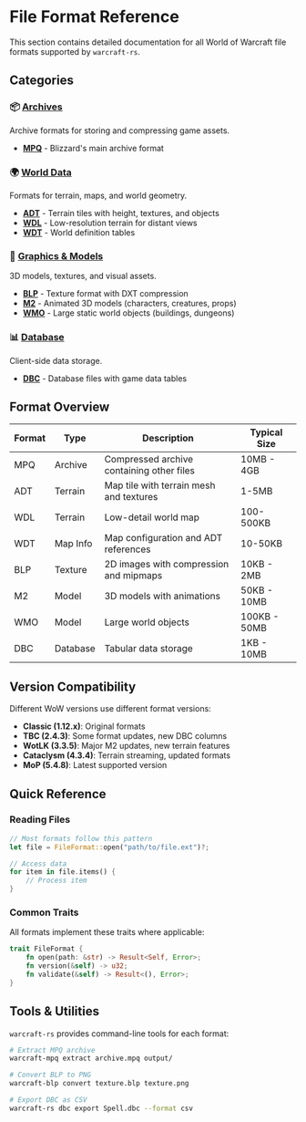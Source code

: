 # File Format Reference

This section contains detailed documentation for all World of Warcraft file
formats supported by `warcraft-rs`.

## Categories

### 📦 [Archives](archives/)

Archive formats for storing and compressing game assets.

- **[MPQ](archives/mpq.md)** - Blizzard's main archive format

### 🌍 [World Data](world-data/)

Formats for terrain, maps, and world geometry.

- **[ADT](world-data/adt.md)** - Terrain tiles with height, textures, and objects
- **[WDL](world-data/wdl.md)** - Low-resolution terrain for distant views
- **[WDT](world-data/wdt.md)** - World definition tables

### 🎨 [Graphics & Models](graphics/)

3D models, textures, and visual assets.

- **[BLP](graphics/blp.md)** - Texture format with DXT compression
- **[M2](graphics/m2.md)** - Animated 3D models (characters, creatures, props)
- **[WMO](graphics/wmo.md)** - Large static world objects (buildings, dungeons)

### 📊 [Database](database/)

Client-side data storage.

- **[DBC](database/dbc.md)** - Database files with game data tables

## Format Overview

| Format | Type | Description | Typical Size |
|--------|------|-------------|--------------|
| MPQ | Archive | Compressed archive containing other files | 10MB - 4GB |
| ADT | Terrain | Map tile with terrain mesh and textures | 1-5MB |
| WDL | Terrain | Low-detail world map | 100-500KB |
| WDT | Map Info | Map configuration and ADT references | 10-50KB |
| BLP | Texture | 2D images with compression and mipmaps | 10KB - 2MB |
| M2 | Model | 3D models with animations | 50KB - 10MB |
| WMO | Model | Large world objects | 100KB - 50MB |
| DBC | Database | Tabular data storage | 1KB - 10MB |

## Version Compatibility

Different WoW versions use different format versions:

- **Classic (1.12.x)**: Original formats
- **TBC (2.4.3)**: Some format updates, new DBC columns
- **WotLK (3.3.5)**: Major M2 updates, new terrain features
- **Cataclysm (4.3.4)**: Terrain streaming, updated formats
- **MoP (5.4.8)**: Latest supported version

## Quick Reference

### Reading Files

```rust
// Most formats follow this pattern
let file = FileFormat::open("path/to/file.ext")?;

// Access data
for item in file.items() {
    // Process item
}
```

### Common Traits

All formats implement these traits where applicable:

```rust
trait FileFormat {
    fn open(path: &str) -> Result<Self, Error>;
    fn version(&self) -> u32;
    fn validate(&self) -> Result<(), Error>;
}
```

## Tools & Utilities

`warcraft-rs` provides command-line tools for each format:

```bash
# Extract MPQ archive
warcraft-mpq extract archive.mpq output/

# Convert BLP to PNG
warcraft-blp convert texture.blp texture.png

# Export DBC as CSV
warcraft-rs dbc export Spell.dbc --format csv
```
